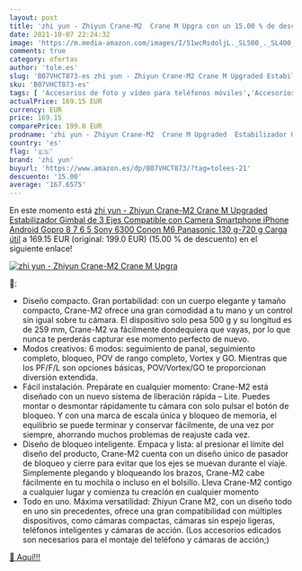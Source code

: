 ```yaml
---
layout: post
title: 'zhi yun - Zhiyun Crane-M2  Crane M Upgra con un 15.00 % de descuento'
date: 2021-10-07 22:24:32
image: 'https://m.media-amazon.com/images/I/51wcRsdoljL._SL500_._SL400_.jpg'
comments: true
category: ofertas
author: 'tole.es'
slug: 'B07VHCT873-es zhi yun - Zhiyun Crane-M2 Crane M Upgraded Estabilizador...'
sku: 'B07VHCT873-es'
tags: [ 'Accesorios de foto y vídeo para teléfonos móviles','Accesorios para móviles','Comunicación móvil y accesorios','Electrónica','Estabilizadores y gimbals de mano para teléfono móvil','android','zhi yun', ]
actualPrice: 169.15 EUR
currency: EUR
price: 169.15
comparePrice: 199.0 EUR
prodname: 'zhi yun - Zhiyun Crane-M2  Crane M Upgraded  Estabilizador Gimbal de 3 Ejes Compatible con Camera Smartphone iPhone Android  Gopro 8 7 6 5  Sony 6300 Conon M6 Panasonic  130 g-720 g Carga útil'
country: 'es'
flag: '🇪🇸'
brand: 'zhi yun'
buyurl: 'https://www.amazon.es/dp/B07VHCT873/?tag=tolees-21'
descuento: '15.00'
average: '167.6575'
---
```


En este momento está [zhi yun - Zhiyun Crane-M2  Crane M Upgraded  Estabilizador Gimbal de 3 Ejes Compatible con Camera Smartphone iPhone Android  Gopro 8 7 6 5  Sony 6300 Conon M6 Panasonic  130 g-720 g Carga útil](https://www.amazon.es/dp/B07VHCT873/?tag=tolees-21) a 169.15 EUR (original: 199.0 EUR) (15.00 %  de descuento) en el siguiente enlace!

[![zhi yun - Zhiyun Crane-M2  Crane M Upgra](https://m.media-amazon.com/images/I/51wcRsdoljL._SL500_._SL400_.jpg)](https://www.amazon.es/dp/B07VHCT873/?tag=tolees-21)

🔎:

- Diseño compacto. Gran portabilidad: con un cuerpo elegante y tamaño compacto, Crane-M2 ofrece una gran comodidad a tu mano y un control sin igual sobre tu cámara. El dispositivo solo pesa 500 g y su longitud es de 259 mm, Crane-M2 va fácilmente dondequiera que vayas, por lo que nunca te perderás capturar ese momento perfecto de nuevo.
- Modos creativos: 6 modos: seguimiento de panal, seguimiento completo, bloqueo, POV de rango completo, Vortex y GO. Mientras que los PF/F/L son opciones básicas, POV/Vortex/GO te proporcionan diversión extendida.
- Fácil instalación. Prepárate en cualquier momento: Crane-M2 está diseñado con un nuevo sistema de liberación rápida – Lite. Puedes montar o desmontar rápidamente tu cámara con solo pulsar el botón de bloqueo. Y con una marca de escala única y bloqueo de memoria, el equilibrio se puede terminar y conservar fácilmente, de una vez por siempre, ahorrando muchos problemas de reajuste cada vez.
- Diseño de bloqueo inteligente. Empaca y lista: al presionar el límite del diseño del producto, Crane-M2 cuenta con un diseño único de pasador de bloqueo y cierre para evitar que los ejes se muevan durante el viaje. Simplemente plegando y bloqueando los brazos, Crane-M2 cabe fácilmente en tu mochila o incluso en el bolsillo. Lleva Crane-M2 contigo a cualquier lugar y comienza tu creación en cualquier momento
- Todo en uno. Máxima versatilidad: Zhiyun Crane M2, con un diseño todo en uno sin precedentes, ofrece una gran compatibilidad con múltiples dispositivos, como cámaras compactas, cámaras sin espejo ligeras, teléfonos inteligentes y cámaras de acción. (Los accesorios edicados son necesarios para el montaje del teléfono y cámaras de acción;)

[🛒 Aquí!!!](https://www.amazon.es/dp/B07VHCT873/?tag=tolees-21)
